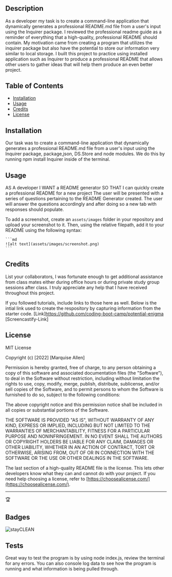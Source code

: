 # <README Generator>


## Description

As a developer my task is to create a command-line application that dynamically generates a professional README.md file from a user's input using the Inquirer package. I reviewed the professional readme guide as a reminder of everything that a high-quality, professional README should contain.
My motivation came from creating a program that utilizes the inquirer package but also have the potential to store our information very similar to local storage. 
I built this project to practice using installed application such as Inquirer to produce a professional README that allows other users to gather ideas that will help them produce an even better project. 

## Table of Contents 


- [Installation](#installation)
- [Usage](#usage)
- [Credits](#credits)
- [License](#license)

## Installation
Our task was to create a command-line application that dynamically generates a professional README.md file from a user's input using the Inquirer package, package,json, DS.Store and node modules. We do this by running npm install Inquirer inside of the terminal.



## Usage
AS A developer
I WANT a README generator
SO THAT I can quickly create a professional README for a new project
The user will be presented with a series of questions pertaining to the README Generator created. The user will answer the questions accordingly and after doing so a new tab with responses should populate.  

To add a screenshot, create an `assets/images` folder in your repository and upload your screenshot to it. Then, using the relative filepath, add it to your README using the following syntax:

    ```md
    ![alt text](assets/images/screenshot.png)
    ```

## Credits
List your collaborators, I was fortunate enough to get additional assistance from class mates either during office hours or during private study group sessions after class. I truly appreciate any help that I have received throughout this project.

If you followed tutorials, include links to those here as well. Below is the intial link used to create the respository by capturing information from the starter code.
[Link]https://github.com/coding-boot-camp/potential-enigma
[Screencastify-Link]

## License
MIT License

Copyright (c) [2022] [Marquise Allen]

Permission is hereby granted, free of charge, to any person obtaining a copy
of this software and associated documentation files (the "Software"), to deal
in the Software without restriction, including without limitation the rights
to use, copy, modify, merge, publish, distribute, sublicense, and/or sell
copies of the Software, and to permit persons to whom the Software is
furnished to do so, subject to the following conditions:

The above copyright notice and this permission notice shall be included in all
copies or substantial portions of the Software.

THE SOFTWARE IS PROVIDED "AS IS", WITHOUT WARRANTY OF ANY KIND, EXPRESS OR
IMPLIED, INCLUDING BUT NOT LIMITED TO THE WARRANTIES OF MERCHANTABILITY,
FITNESS FOR A PARTICULAR PURPOSE AND NONINFRINGEMENT. IN NO EVENT SHALL THE
AUTHORS OR COPYRIGHT HOLDERS BE LIABLE FOR ANY CLAIM, DAMAGES OR OTHER
LIABILITY, WHETHER IN AN ACTION OF CONTRACT, TORT OR OTHERWISE, ARISING FROM,
OUT OF OR IN CONNECTION WITH THE SOFTWARE OR THE USE OR OTHER DEALINGS IN THE
SOFTWARE.

The last section of a high-quality README file is the license. This lets other developers know what they can and cannot do with your project. If you need help choosing a license, refer to [https://choosealicense.com/](https://choosealicense.com/).

---

🏆

## Badges

![stayCLEAN](https://img.shields.io/badge/stay-CLEAN-blue)


## Tests

Great way to test the program is by using node index.js, review the terminal for any errors. You can also console log data to see how the program is running and what information is being pulled through. 